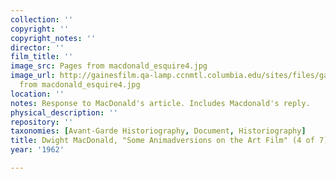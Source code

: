 ```yaml
---
collection: ''
copyright: ''
copyright_notes: ''
director: ''
film_title: ''
image_src: Pages from macdonald_esquire4.jpg
image_url: http://gainesfilm.qa-lamp.ccnmtl.columbia.edu/sites/files/gainesfilm/images/Pages
  from macdonald_esquire4.jpg
location: ''
notes: Response to MacDonald's article. Includes Macdonald's reply.
physical_description: ''
repository: ''
taxonomies: [Avant-Garde Historiography, Document, Historiography]
title: Dwight MacDonald, "Some Animadversions on the Art Film" (4 of 7)
year: '1962'

---
```

